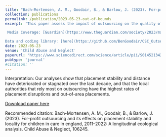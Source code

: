 ```yaml
---
title: "Bach-Mortensen, A. M., Goodair, B., & Barlow, J. (2023). For-profit outsourcing and its effects on placement stability and locality for children in care in england, 2011–2022: A longitudinal ecological analysis."
collection: publications
permalink: /publication/2023-05-23-out-of-bounds
excerpt: 'This paper assess the impact of outsourcing on the quality of placements for children in care. We find more outsourcing corresponds with more children being placed far from home.  <br> <br>

 Media Coverage: [Guardian](https://www.theguardian.com/society/2023/may/29/outsourcing-care-has-led-to-more-children-moving-further-away-study) <br>

Data and coding library: [here](https://github.com/BenGoodair/CSC_Outsourcing_Placement_Outcomes)'
date: 2023-05-23
venue: 'Child Abuse and Neglect'
paperurl: 'https://www.sciencedirect.com/science/article/pii/S0145213423002260?via%3Dihub'
pubtype: 'journal'
#citation: ''
---
```

Interpretation: Our analyses show that placement stability and distance have deteriorated or stagnated over the last decade, and that the local authorities that rely most on outsourcing have the highest rates of placement disruptions and out-of-area placements.

[Download paper here](https://www.sciencedirect.com/science/article/pii/S0145213423002260/pdfft?md5=774c3e6e2bfc25dad4bb61809fdef825&pid=1-s2.0-S0145213423002260-main.pdf)

Recommended citation: Bach-Mortensen, A. M., Goodair, B., & Barlow, J. (2023). For-profit outsourcing and its effects on placement stability and locality for children in care in england, 2011–2022: A longitudinal ecological analysis. Child Abuse & Neglect, 106245.